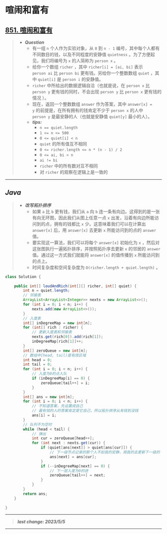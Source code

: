 # 喧闹和富有

## [851. 喧闹和富有](https://leetcode.cn/problems/loud-and-rich/)

> - ***Question***
>   - 有一组 `n` 个人作为实验对象，从 `0` 到 `n - 1` 编号，其中每个人都有不同数目的钱，以及不同程度的安静值 `quietness` 。为了方便起见，我们将编号为 `x` 的人简称为 `person x` 。
>   - 给你一个数组 `richer` ，其中 `richer[i] = [ai, bi]` 表示 `person ai` 比 `person bi` 更有钱。另给你一个整数数组 `quiet` ，其中 `quiet[i]` 是 `person i` 的安静值。
>   - `richer` 中所给出的数据逻辑自洽（也就是说，在 `person x` 比 `person y` 更有钱的同时，不会出现 `person y` 比 `person x` 更有钱的情况 ）。
>   - 现在，返回一个整数数组 `answer` 作为答案，其中 `answer[x] = y` 的前提是，在所有拥有的钱肯定不少于 `person x` 的人中 `person y` 是最安静的人（也就是安静值 `quiet[y]` 最小的人）。
>   - ***tips:***
>     - `n == quiet.length`
>     - `1 <= n <= 500`
>     - `0 <= quiet[i] < n`
>     - `quiet` 的所有值互不相同
>     - `0 <= richer.length <= n * (n - 1) / 2`
>     - `0 <= ai, bi < n`
>     - `ai != bi`
>     - `richer` 中的所有数对互不相同
>     - 对 `richer` 的观察在逻辑上是一致的

---

## *Java*

> - ***改写拓扑排序***
>   - 如果 `a` 比 `b` 更有钱，我们从 `a` 向 `b` 连一条有向边。这得到的是一张有向无环图，因此我们从图上任意一点 `x` 出发，沿着有向边所能访问到的点，拥有的钱都比 `x` 少。这意味着我们可以在计算出 `answer[x]` 后，用 `answer[x]` 去更新 `x` 所能访问到的点的 `answer` 值。
>   - 要实现这一算法，我们可以将每个 `answer[x]` 初始化为 `x` ，然后对这张图执行一遍拓扑排序，并按照拓扑序去更新 `x` 的邻居的 `answer` 值。通过这一方式我们就能将 `answer[x]` 的值传播到 `x` 所能访问到的点上。
>   - 时间复杂度和空间复杂度为 `O(richer.length + quiet.length)` 。

```java
class Solution {
    
    public int[] loudAndRich(int[][] richer, int[] quiet) {
        int n = quiet.length;
        // 邻接表
        ArrayList<ArrayList<Integer>> nexts = new ArrayList<>();
        for (int i = 0; i < n; i++) {
            nexts.add(new ArrayList<>());
        }
        // 入度表
        int[] inDegreeMap = new int[n];
        for (int[] rich : richer) {
            // 更新入度表和邻接表
            nexts.get(rich[0]).add(rich[1]);
            inDegreeMap[rich[1]]++;
        }
        int[] zeroQueue = new int[n];
        // 数组中[head, tail)是有效区域
        int head = 0;
        int tail = 0;
        for (int i = 0; i < n; i++) {
            // 入度为0的点入队
            if (inDegreeMap[i] == 0) {
                zeroQueue[tail++] = i;
            }
        }
        int[] ans = new int[n];
        for (int i = 0; i < n; i++) {
            // 不知道答案，先设置成自己
            // 最有钱的人的答案肯定是它自己，所以拓扑排序从有钱到没钱
            ans[i] = i;
        }
        // 队列不为空时
        while (head < tail) {
            // 弹出
            int cur = zeroQueue[head++];
            for (int next : nexts.get(cur)) {
                if (quiet[ans[next]] > quiet[ans[cur]]) {
                    // 下一级节点记录的那个人不如我的安静，用我的去更新下一级的
                    ans[next] = ans[cur];
                }
                if (--inDegreeMap[next] == 0) {
                    // 下一层入度为0的进
                    zeroQueue[tail++] = next;
                }
            }
        }
        return ans;
    }
    
}
```

---

> ***last change: 2023/5/5***

---
